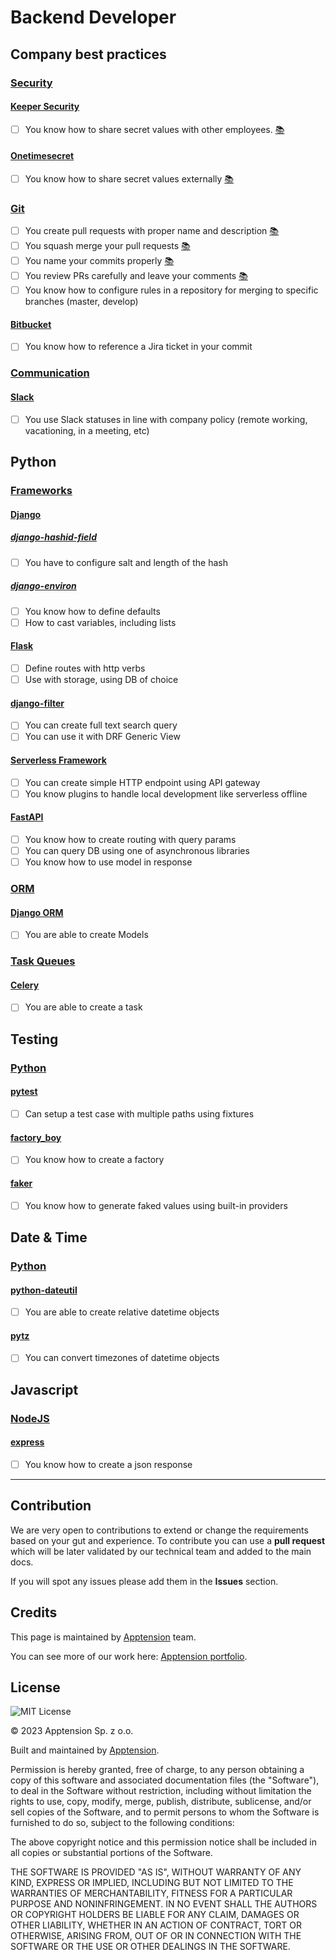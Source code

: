 Backend Developer
=================

Company best practices
----------------------

### [Security](/Technical%20Stack/Mobile%20Developer/Company%20best%20practices.md#security)

#### [Keeper Security](/Technical%20Stack/Mobile%20Developer/Company%20best%20practices.md#keeper-security)

*   [ ] You know how to share secret values with other employees. [:books:](https://docs.keeper.io/user-guides/)

#### [Onetimesecret](/Technical%20Stack/Mobile%20Developer/Company%20best%20practices.md#onetimesecret)

*   [ ] You know how to share secret values externally [:books:](https://support.painchek.com/hc/en-us/articles/6249372358415-How-to-use-One-Time-Secret)

### [Git](/Technical%20Stack/Mobile%20Developer/Company%20best%20practices.md#git)

*   [ ] You create pull requests with proper name and description [:books:](https://medium.com/@hugooodias/the-anatomy-of-a-perfect-pull-request-567382bb6067)
*   [ ] You squash merge your pull requests [:books:](https://blog.pairworking.com/why-you-should-care-about-squash-and-merge-in-git-675856bf66b0)
*   [ ] You name your commits properly [:books:](https://chris.beams.io/posts/git-commit/)
*   [ ] You review PRs carefully and leave your comments [:books:](https://www.pullrequest.com/blog/what-belongs-in-an-effective-code-review-checklist/)
*   [ ] You know how to configure rules in a repository for merging to specific branches (master, develop)

#### [Bitbucket](/Technical%20Stack/Mobile%20Developer/Company%20best%20practices.md#bitbucket)

*   [ ] You know how to reference a Jira ticket in your commit

### [Communication](/Technical%20Stack/Mobile%20Developer/Company%20best%20practices.md#communication)

#### [Slack](/Technical%20Stack/Mobile%20Developer/Company%20best%20practices.md#slack)

*   [ ] You use Slack statuses in line with company policy (remote working, vacationing, in a meeting, etc)

Python
------

### [Frameworks](/Technical%20Stack/Backend%20Developer/Python.md#frameworks)

#### [Django](/Technical%20Stack/Backend%20Developer/Python.md#django)

##### [django-hashid-field](/Technical%20Stack/Backend%20Developer/Python.md#django-hashid-field)

*   [ ] You have to configure salt and length of the hash

##### [django-environ](/Technical%20Stack/Backend%20Developer/Python.md#django-environ)

*   [ ] You know how to define defaults
*   [ ] How to cast variables, including lists

#### [Flask](/Technical%20Stack/Backend%20Developer/Python.md#flask)

*   [ ] Define routes with http verbs
*   [ ] Use with storage, using DB of choice

#### [django-filter](/Technical%20Stack/Backend%20Developer/Python.md#django-filter)

*   [ ] You can create full text search query
*   [ ] You can use it with DRF Generic View

#### [Serverless Framework](/Technical%20Stack/Backend%20Developer/Python.md#serverless-framework)

*   [ ] You can create simple HTTP endpoint using API gateway
*   [ ] You know plugins to handle local development like serverless offline

#### [FastAPI](/Technical%20Stack/Backend%20Developer/Python.md#fast-api)

*   [ ] You know how to create routing with query params
*   [ ] You can query DB using one of asynchronous libraries
*   [ ] You know how to use model in response

### [ORM](/Technical%20Stack/Backend%20Developer/Python.md#orm)

#### [Django ORM](/Technical%20Stack/Backend%20Developer/Python.md#django-orm)

*   [ ] You are able to create Models

### [Task Queues](/Technical%20Stack/Backend%20Developer/Python.md#task-queues)

#### [Celery](/Technical%20Stack/Backend%20Developer/Python.md#celery)

*   [ ] You are able to create a task

Testing
-------

### [Python](/Technical%20Stack/Backend%20Developer/Testing.md#python)

#### [pytest](/Technical%20Stack/Backend%20Developer/Testing.md#pytest)

*   [ ] Can setup a test case with multiple paths using fixtures

#### [factory_boy](/Technical%20Stack/Backend%20Developer/Testing.md#factory_boy)

*   [ ] You know how to create a factory

#### [faker](/Technical%20Stack/Backend%20Developer/Testing.md#faker)

*   [ ] You know how to generate faked values using built-in providers

Date & Time
-----------

### [Python](/Technical%20Stack/Backend%20Developer/Date%20&%20Time.md#python)

#### [python-dateutil](/Technical%20Stack/Backend%20Developer/Date%20&%20Time.md#python-dateutil)

*   [ ] You are able to create relative datetime objects

#### [pytz](/Technical%20Stack/Backend%20Developer/Date%20&%20Time.md#pytz)

*   [ ] You can convert timezones of datetime objects

Javascript
----------

### [NodeJS](/Technical%20Stack/Backend%20Developer/Javascript.md#node-js)

#### [express](/Technical%20Stack/Backend%20Developer/Javascript.md#express)

*   [ ] You know how to create a json response

* * *

Contribution
------------

We are very open to contributions to extend or change the requirements based on your gut and experience. To contribute you can use a **pull request** which will be later validated by our technical team and added to the main docs.

If you will spot any issues please add them in the **Issues** section.

Credits
-------

This page is maintained by [Apptension](https://apptension.com) team.

You can see more of our work here: [Apptension portfolio](https://www.apptension.com/portfolio).

License
-------

![MIT License](https://img.shields.io/badge/License-MIT-blue.svg)

© 2023 Apptension Sp. z o.o.

Built and maintained by [Apptension](https://apptension.com).

Permission is hereby granted, free of charge, to any person obtaining a copy of this software and associated documentation files (the "Software"), to deal in the Software without restriction, including without limitation the rights to use, copy, modify, merge, publish, distribute, sublicense, and/or sell copies of the Software, and to permit persons to whom the Software is furnished to do so, subject to the following conditions:

The above copyright notice and this permission notice shall be included in all copies or substantial portions of the Software.

THE SOFTWARE IS PROVIDED "AS IS", WITHOUT WARRANTY OF ANY KIND, EXPRESS OR IMPLIED, INCLUDING BUT NOT LIMITED TO THE WARRANTIES OF MERCHANTABILITY, FITNESS FOR A PARTICULAR PURPOSE AND NONINFRINGEMENT. IN NO EVENT SHALL THE AUTHORS OR COPYRIGHT HOLDERS BE LIABLE FOR ANY CLAIM, DAMAGES OR OTHER LIABILITY, WHETHER IN AN ACTION OF CONTRACT, TORT OR OTHERWISE, ARISING FROM, OUT OF OR IN CONNECTION WITH THE SOFTWARE OR THE USE OR OTHER DEALINGS IN THE SOFTWARE.
